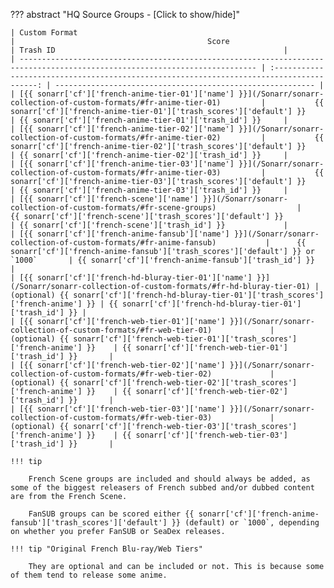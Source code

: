 ??? abstract "HQ Source Groups - [Click to show/hide]"

    | Custom Format                                                                                                               |                                           Score                                           | Trash ID                                                   |
    | --------------------------------------------------------------------------------------------------------------------------- | :---------------------------------------------------------------------------------------: | ---------------------------------------------------------- |
    | [{{ sonarr['cf']['french-anime-tier-01']['name'] }}](/Sonarr/sonarr-collection-of-custom-formats/#fr-anime-tier-01)         |           {{ sonarr['cf']['french-anime-tier-01']['trash_scores']['default'] }}           | {{ sonarr['cf']['french-anime-tier-01']['trash_id'] }}     |
    | [{{ sonarr['cf']['french-anime-tier-02']['name'] }}](/Sonarr/sonarr-collection-of-custom-formats/#fr-anime-tier-02)         |           {{ sonarr['cf']['french-anime-tier-02']['trash_scores']['default'] }}           | {{ sonarr['cf']['french-anime-tier-02']['trash_id'] }}     |
    | [{{ sonarr['cf']['french-anime-tier-03']['name'] }}](/Sonarr/sonarr-collection-of-custom-formats/#fr-anime-tier-03)         |           {{ sonarr['cf']['french-anime-tier-03']['trash_scores']['default'] }}           | {{ sonarr['cf']['french-anime-tier-03']['trash_id'] }}     |
    | [{{ sonarr['cf']['french-scene']['name'] }}](/Sonarr/sonarr-collection-of-custom-formats/#fr-scene-groups)                  |               {{ sonarr['cf']['french-scene']['trash_scores']['default'] }}               | {{ sonarr['cf']['french-scene']['trash_id'] }}             |
    | [{{ sonarr['cf']['french-anime-fansub']['name'] }}](/Sonarr/sonarr-collection-of-custom-formats/#fr-anime-fansub)           |      {{ sonarr['cf']['french-anime-fansub']['trash_scores']['default'] }} or `1000`       | {{ sonarr['cf']['french-anime-fansub']['trash_id'] }}      |
    | [{{ sonarr['cf']['french-hd-bluray-tier-01']['name'] }}](/Sonarr/sonarr-collection-of-custom-formats/#fr-hd-bluray-tier-01) | (optional) {{ sonarr['cf']['french-hd-bluray-tier-01']['trash_scores']['french-anime'] }} | {{ sonarr['cf']['french-hd-bluray-tier-01']['trash_id'] }} |
    | [{{ sonarr['cf']['french-web-tier-01']['name'] }}](/Sonarr/sonarr-collection-of-custom-formats/#fr-web-tier-01)             |    (optional) {{ sonarr['cf']['french-web-tier-01']['trash_scores']['french-anime'] }}    | {{ sonarr['cf']['french-web-tier-01']['trash_id'] }}       |
    | [{{ sonarr['cf']['french-web-tier-02']['name'] }}](/Sonarr/sonarr-collection-of-custom-formats/#fr-web-tier-02)             |    (optional) {{ sonarr['cf']['french-web-tier-02']['trash_scores']['french-anime'] }}    | {{ sonarr['cf']['french-web-tier-02']['trash_id'] }}       |
    | [{{ sonarr['cf']['french-web-tier-03']['name'] }}](/Sonarr/sonarr-collection-of-custom-formats/#fr-web-tier-03)             |    (optional) {{ sonarr['cf']['french-web-tier-03']['trash_scores']['french-anime'] }}    | {{ sonarr['cf']['french-web-tier-03']['trash_id'] }}       |

    !!! tip

        French Scene groups are included and should always be added, as some of the biggest releasers of French subbed and/or dubbed content are from the French Scene.

        FanSUB groups can be scored either {{ sonarr['cf']['french-anime-fansub']['trash_scores']['default'] }} (default) or `1000`, depending on whether you prefer FanSUB or SeaDex releases.

    !!! tip "Original French Blu-ray/Web Tiers"

        They are optional and can be included or not. This is because some of them tend to release some anime.
